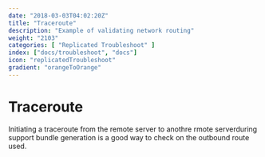 ```yaml
---
date: "2018-03-03T04:02:20Z"
title: "Traceroute"
description: "Example of validating network routing"
weight: "2103"
categories: [ "Replicated Troubleshoot" ]
index: ["docs/troubleshoot", "docs"]
icon: "replicatedTroubleshoot"
gradient: "orangeToOrange"
---
```


# Traceroute

Initiating a traceroute from the remote server to anothre rmote serverduring support bundle generation is a good way to check on the outbound route used.

